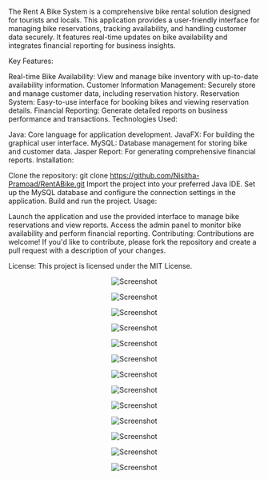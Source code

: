 The Rent A Bike System is a comprehensive bike rental solution designed for tourists and locals. This application provides a user-friendly interface for managing bike reservations, tracking availability, and handling customer data securely. It features real-time updates on bike availability and integrates financial reporting for business insights.

Key Features:

Real-time Bike Availability: View and manage bike inventory with up-to-date availability information.
Customer Information Management: Securely store and manage customer data, including reservation history.
Reservation System: Easy-to-use interface for booking bikes and viewing reservation details.
Financial Reporting: Generate detailed reports on business performance and transactions.
Technologies Used:

Java: Core language for application development.
JavaFX: For building the graphical user interface.
MySQL: Database management for storing bike and customer data.
Jasper Report: For generating comprehensive financial reports.
Installation:

Clone the repository: git clone https://github.com/Nisitha-Pramoad/RentABike.git
Import the project into your preferred Java IDE.
Set up the MySQL database and configure the connection settings in the application.
Build and run the project.
Usage:

Launch the application and use the provided interface to manage bike reservations and view reports.
Access the admin panel to monitor bike availability and perform financial reporting.
Contributing:
Contributions are welcome! If you'd like to contribute, please fork the repository and create a pull request with a description of your changes.

License:
This project is licensed under the MIT License.

<p align="center">
  <img src="https://github.com/Nisitha-Pramoad/RentABike/blob/master/src/main/resources/screenshots/welcome%20page.png" alt="Screenshot" />
</p>
<p align="center">
  <img src="https://github.com/Nisitha-Pramoad/RentABike/blob/master/src/main/resources/screenshots/dashboard.png" alt="Screenshot" />
</p>
<p align="center">
  <img src="https://github.com/Nisitha-Pramoad/RentABike/blob/master/src/main/resources/screenshots/login%20page.png" alt="Screenshot" />
</p>
<p align="center">
  <img src="https://github.com/Nisitha-Pramoad/RentABike/blob/master/src/main/resources/screenshots/dashboard.png" alt="Screenshot" />
</p>
<p align="center">
  <img src="https://github.com/Nisitha-Pramoad/RentABike/blob/master/src/main/resources/screenshots/booking%20part%201.png" alt="Screenshot" />
</p>
<p align="center">
  <img src="https://github.com/Nisitha-Pramoad/RentABike/blob/master/src/main/resources/screenshots/vehicle%20preview.png" alt="Screenshot" />
</p>
<p align="center">
  <img src="https://github.com/Nisitha-Pramoad/RentABike/blob/master/src/main/resources/screenshots/Add%20vehicle.png" alt="Screenshot" />
</p>
<p align="center">
  <img src="https://github.com/Nisitha-Pramoad/RentABike/blob/master/src/main/resources/screenshots/vehicle%20management.png" alt="Screenshot" />
</p>
<p align="center">
  <img src="https://github.com/Nisitha-Pramoad/RentABike/blob/master/src/main/resources/screenshots/customer%20management.png" alt="Screenshot" />
</p>
<p align="center">
  <img src="https://github.com/Nisitha-Pramoad/RentABike/blob/master/src/main/resources/screenshots/Add%20Employee%20Information.png" alt="Screenshot" />
</p>
<p align="center">
  <img src="https://github.com/Nisitha-Pramoad/RentABike/blob/master/src/main/resources/screenshots/employee%20management.png" alt="Screenshot" />
</p>
<p align="center">
  <img src="https://github.com/Nisitha-Pramoad/RentABike/blob/master/src/main/resources/screenshots/Salary%20management.png" alt="Screenshot" />
</p>
<p align="center">
  <img src="https://github.com/Nisitha-Pramoad/RentABike/blob/master/src/main/resources/screenshots/setting.png" alt="Screenshot" />
</p>


